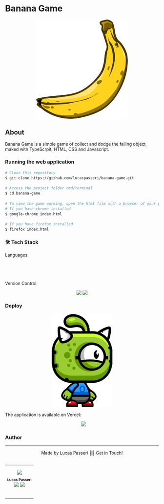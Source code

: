 # Banana Game

<p align="center">
  <img src="/assets/banana.png" width="300" alt="banana-game-logo" />
</p>

## About

<p>
  Banana Game is a simple game of collect and dodge the falling object maked with TypeScrpit, HTML, CSS and Javascript.
</p>

### Running the web application

```bash
# Clone this repository
$ git clone https://github.com/lucaspasseri/banana-game.git

# Access the project folder cmd/terminal
$ cd banana-game

# To view the game working, open the html file with a browser of your preference.
# If you have chrome installed
$ google-chrome index.html

# If you have firefox installed
$ firefox index.html
```

### &#128736; Tech Stack

Languages:<br>

<p align="center">
	<img scr="https://img.shields.io/badge/TypeScript-007ACC?style=for-the-badge&logo=typescript&logoColor=white"/>
	<img scr="https://img.shields.io/badge/html5%20-%23E34F26.svg?&style=for-the-badge&logo=html5&logoColor=white"/>
	<img scr="https://img.shields.io/badge/css3%20-%231572B6.svg?&style=for-the-badge&logo=css3&logoColor=white"/>
	<img scr="https://img.shields.io/badge/javascript%20-%23323330.svg?&style=for-the-badge&logo=javascript&logoColor=%23F7DF1E"/>
</p>
<br>

Version Control:<br>

<p align="center">
	<img src="https://img.shields.io/badge/git%20-%23F05033.svg?&style=for-the-badge&logo=git&logoColor=white"/>
	<img src="https://img.shields.io/badge/github%20-%23121011.svg?&style=for-the-badge&logo=github&logoColor=white"/>
</p>

### Deploy

<p align="center">
  <img src="/public/assets/alien.png" width="200" alt="trackit-view" />
</p>

The application is available on Vercel:

<p align="center">
	<a style='margin-left: 10px;' href='https://banana-game-gamma.vercel.app/'><img src='https://img.shields.io/badge/vercel%20-%23000000.svg?&style=for-the-badge&logo=vercel&logoColor=white'></a>
</p>

### Author

---

<p align='center'>
  Made by Lucas Passeri 👋🏽 Get in Touch! <br><br>
	<table align="center">
		<tr>
			<td align="center">
			<p align='center'>
				<img src="https://avatars.githubusercontent.com/u/16906161?v=4" width="100px;"/> <br />
				<sub><b>Lucas Passeri</b></sub><br />
				<a href="https://www.linkedin.com/in/lucas-passeri-7b05377b/"><img src="https://img.shields.io/badge/linkedin-%230077B5.svg?&style=for-the-badge&logo=linkedin&logoColor=white"/></a>
				<a href="mailto:lucaspasseri@poli.ufrj.br"><img src="https://img.shields.io/badge/gmail-D14836?&style=for-the-badge&logo=gmail&logoColor=white"/></a>
			</p><br />
		</td>
		</tr>
	</table>
</p>
